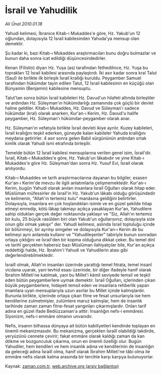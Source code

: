 # İsrail ve Yahudilik

*Ali Ünal 2010.01.18*

<tr><td class="metin" colspan="2" style="padding-top: 20px; padding-left: 5px; ">Yahudi kelimesi, İbranice Kitab-ı Mukaddes'e göre, Hz. Yakub'un 12 oğlundan, dolayısıyla 12 İsrail kabilesinden Yahuda'ya mensup olan demektir.</td></tr><tr><td class="metin" colspan="2" style="padding-top: 20px; padding-left: 5px; "><p>Şu kadar ki, bazı Kitab-ı Mukaddes araştırmacıları bunu doğru bulmazlar ve bunun daha sonra icat edildiği düşüncesindedirler.
<p>Kenan (Filistin) diyarı Hz. Yuşa (as) tarafından fethedilince, Hz. Yuşa bu toprakları 12 İsrail kabilesi arasında paylaştırdı. İki asır kadar sonra kral Talut (Saul) ile birlikte ilk birleşik İsrail krallığı kuruldu. Peygamber Samuel tarafından hükümdar tayin edilen Talut, 12 İsrail kabilesinin en küçüğü olan Bünyamin (Benjamin) kabilesine mensuptu.
<p>Talut'tan sonra bütün İsrail kabileleri Hz. Davud'un hilafeti altında birleştiler ve ardından Hz. Süleyman'ın hükümdarlığı zamanında çok güçlü bir devlet haline geldiler. Kitab-ı Mukaddes, Hz. Davud ve Süleyman'ı sadece hükümdar (kral) olarak anarken, Kur'an-ı Kerim, Hz. Davud'u halife peygamber, Hz. Süleyman'ı hükümdar-peygamber olarak anar.
<p>Hz. Süleyman'ın vefatıyla birlikte İsrail devleti ikiye ayrılır. Kuzey kabileleri, İsrail krallığını teşkil ederken, güneyde kalan kabileler Yahuda krallığını meydana getirirler. 4 asır sonra gelen Babil sürgününün ardından ortak kimlik olarak Yahudi ismi etrafında birleşilir.
<p>Temelde bütün 12 İsrail kabilesi mensuplarına verilen genel isim, İsrail'dir. İsrail, Kitab-ı Mukaddes'e göre, Hz. Yakub'un lâkabıdır ve yine Kitab-ı Mukaddes'e göre Hz. Süleyman'dan sonra Hz. Yusuf Evi, İsrail olarak anılıyordu.
<p>Kitab-ı Mukaddes ve tarih araştırmacılarına dayanan bu bilgiler, esasen Kur'an-ı Kerim'de mevzu ile ilgili anlatımlarla çelişmemektedir. Kur'an-ı Kerim, bugün Yahudi olarak anılan insanlara İsrail Oğulları olarak hitap eder. Müslüman müfessirler de İsrail'in Hz. Yakub'un lâkabı olduğu görüşündedir ve kelimenin, "Allah'ın tertemiz kulu" manâsına geldiğini belirtirler. Dolayısıyla, insanlara en çok hoşlandıkları isimle ve en güzel şekilde hitap etmeyi emredip, kötü lâkap takmayı açıkça yasaklayan Kur'an, Yahudilere sahip oldukları gerçek değer noktasında yaklaşır ve "Siz, Allah'ın tertemiz bir kulu, 25 büyük rasûlden biri olan Yakub'un oğullarısınız; dolayısıyla size onun gibi olmak yakışır" der. Yahudi kelimesi, aslında İsrail topluluğu içinde bir bölünmeyi, bir ayrılışı simgeler ve dolayısıyla Kur'an-ı Kerim de bu kelimeyi aynı anlamda kullanır ve "Yahudileşenler" tabiriyle bunun sonradan ortaya çıktığını ve İsrail'den bir kopma olduğuna dikkat çeker. Bu temel dinî ve tarihî gerçekten habersiz bazı Müslüman ilahiyatçılar bile, Kur'an açıkça reddettiği halde, Hz. İbrahim'i Yahudi ve Yahudilerin atası gibi değerlendirebilmektedir.
<p>İsrailî olmak, Allah'ın insanları üzerinde yarattığı temel fıtrata, temel insanî vicdana uyarak, yani tevhid esası üzerinde, bir diğer ifadeyle hanif olarak İbrahim Milleti'ne katılmak, yani bu Millet'i kâmil seviyede temsil ve teşkil eden bütün peygamberlere uymak demektir. İsrail Oğulları, içlerinden çıkan büyük peygamberlere, hidayeti temsil eden ve insanlara rehberlik yapan imamlara uyan mensuplarıyla uzun asırlar bu Millet içinde kalmışlardır. Bununla birlikte, içlerinde ortaya çıkan fitne ve fesat unsurlarıyla ise hem kendilerine zulmetmişler, zulümlere maruz kalmışlar, hem de insanlık tarihinde zaman zaman fitne-fesat yangınları çıkarmışlardır. Onları tarif adına en güzel ifade Bediüzzaman'a aittir: İnsanlığın nefs-i emmâresi. Siyonizm, nefs-i emmâre olmanın unvanıdır.
<p>Nefis, insanın bilhassa dünyaya ait bütün kabiliyetleri kendinde toplayan en önemli mekanizmasıdır. Bu mekanizma, gerçekten İsrailî olabildiği takdirde, yeryüzünü cennete çevirir; fakat emmâre olarak kaldığı zaman da kan dökme ve bozgunculuk çıkarma, onun en önemli özelliği olur. Bugün Yahudiler, hem kendileri ve hem insanlık adına ve kendilerinin de insanlığın da geleceği adına İsrailî olma, hanif olarak İbrahim Milleti'ne tâbi olma ile emmâre nefis olarak kalma arasında bir tercihle karşı karşıya bulunuyorlar.<br/></p></p></p></p></p></p></p></p></td></tr>

Kaynak: [zaman.com.tr](http://zaman.com.tr/yazar.do?yazino=941577), [web.archive.org (arşiv bağlantısı)](http://web.archive.org/web/20100328075558/http://www.zaman.com.tr:80/yazar.do?yazino=941577)
